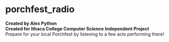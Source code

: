 # porchfest_radio

**Created by Alex Python** <br />
**Created for Ithaca College Computer Science Independent Project** <br /> 
Prepare for your local Porchfest by listening to a few acts performing there!
